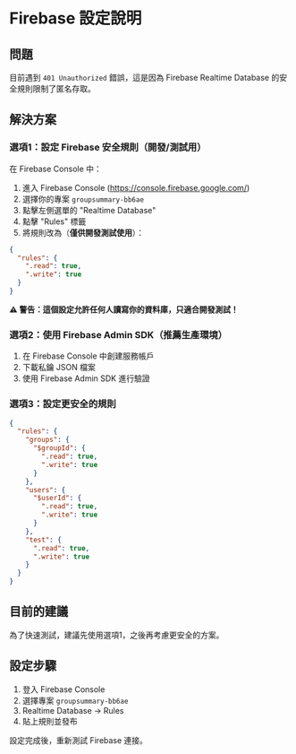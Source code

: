 # Firebase 設定說明

## 問題
目前遇到 `401 Unauthorized` 錯誤，這是因為 Firebase Realtime Database 的安全規則限制了匿名存取。

## 解決方案

### 選項1：設定 Firebase 安全規則（開發/測試用）

在 Firebase Console 中：
1. 進入 Firebase Console (https://console.firebase.google.com/)
2. 選擇你的專案 `groupsummary-bb6ae`
3. 點擊左側選單的 "Realtime Database"
4. 點擊 "Rules" 標籤
5. 將規則改為（**僅供開發測試使用**）：

```json
{
  "rules": {
    ".read": true,
    ".write": true
  }
}
```

**⚠️ 警告：這個設定允許任何人讀寫你的資料庫，只適合開發測試！**

### 選項2：使用 Firebase Admin SDK（推薦生產環境）

1. 在 Firebase Console 中創建服務帳戶
2. 下載私鑰 JSON 檔案
3. 使用 Firebase Admin SDK 進行驗證

### 選項3：設定更安全的規則

```json
{
  "rules": {
    "groups": {
      "$groupId": {
        ".read": true,
        ".write": true
      }
    },
    "users": {
      "$userId": {
        ".read": true,
        ".write": true
      }
    },
    "test": {
      ".read": true,
      ".write": true
    }
  }
}
```

## 目前的建議

為了快速測試，建議先使用選項1，之後再考慮更安全的方案。

## 設定步驟

1. 登入 Firebase Console
2. 選擇專案 `groupsummary-bb6ae`
3. Realtime Database → Rules
4. 貼上規則並發布

設定完成後，重新測試 Firebase 連接。
